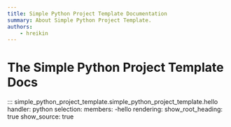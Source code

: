 ```yaml
---
title: Simple Python Project Template Documentation
summary: About Simple Python Project Template.
authors:
    - hreikin
---
```

# The Simple Python Project Template Docs

::: simple_python_project_template.simple_python_project_template.hello
    handler: python
    selection:
      members:
        -hello
    rendering:
      show_root_heading: true
      show_source: true
